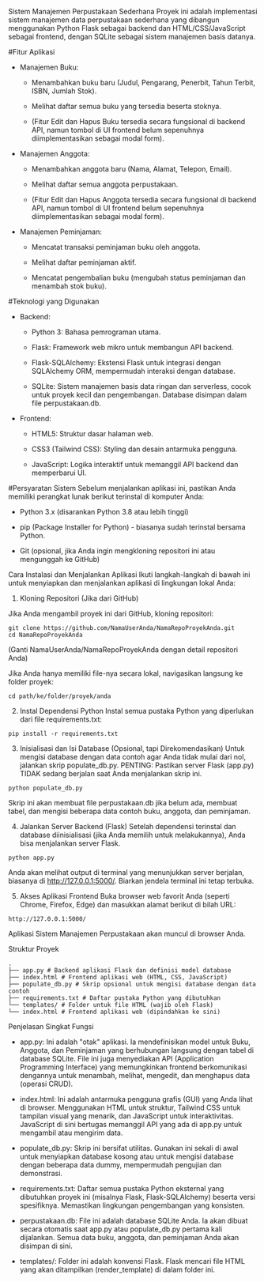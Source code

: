 Sistem Manajemen Perpustakaan Sederhana
Proyek ini adalah implementasi sistem manajemen data perpustakaan sederhana yang dibangun menggunakan Python Flask sebagai backend dan HTML/CSS/JavaScript sebagai frontend, dengan SQLite sebagai sistem manajemen basis datanya.

#Fitur Aplikasi

- Manajemen Buku:

  - Menambahkan buku baru (Judul, Pengarang, Penerbit, Tahun Terbit, ISBN, Jumlah Stok).

  - Melihat daftar semua buku yang tersedia beserta stoknya.

  - (Fitur Edit dan Hapus Buku tersedia secara fungsional di backend API, namun tombol di UI frontend belum sepenuhnya diimplementasikan sebagai modal form).

- Manajemen Anggota:

  - Menambahkan anggota baru (Nama, Alamat, Telepon, Email).

  - Melihat daftar semua anggota perpustakaan.

  - (Fitur Edit dan Hapus Anggota tersedia secara fungsional di backend API, namun tombol di UI frontend belum sepenuhnya diimplementasikan sebagai modal form).

- Manajemen Peminjaman:

  - Mencatat transaksi peminjaman buku oleh anggota.

  - Melihat daftar peminjaman aktif.

  - Mencatat pengembalian buku (mengubah status peminjaman dan menambah stok buku).

#Teknologi yang Digunakan

- Backend:

  - Python 3: Bahasa pemrograman utama.

  - Flask: Framework web mikro untuk membangun API backend.

  - Flask-SQLAlchemy: Ekstensi Flask untuk integrasi dengan SQLAlchemy ORM, mempermudah interaksi dengan database.

  - SQLite: Sistem manajemen basis data ringan dan serverless, cocok untuk proyek kecil dan pengembangan. Database disimpan dalam file perpustakaan.db.

- Frontend:

  - HTML5: Struktur dasar halaman web.

  - CSS3 (Tailwind CSS): Styling dan desain antarmuka pengguna.

  - JavaScript: Logika interaktif untuk memanggil API backend dan memperbarui UI.

#Persyaratan Sistem
Sebelum menjalankan aplikasi ini, pastikan Anda memiliki perangkat lunak berikut terinstal di komputer Anda:

- Python 3.x (disarankan Python 3.8 atau lebih tinggi)

- pip (Package Installer for Python) - biasanya sudah terinstal bersama Python.

- Git (opsional, jika Anda ingin mengkloning repositori ini atau mengunggah ke GitHub)

Cara Instalasi dan Menjalankan Aplikasi
Ikuti langkah-langkah di bawah ini untuk menyiapkan dan menjalankan aplikasi di lingkungan lokal Anda:

1. Kloning Repositori (Jika dari GitHub)

Jika Anda mengambil proyek ini dari GitHub, kloning repositori:

```
git clone https://github.com/NamaUserAnda/NamaRepoProyekAnda.git
cd NamaRepoProyekAnda
```

(Ganti NamaUserAnda/NamaRepoProyekAnda dengan detail repositori Anda)

Jika Anda hanya memiliki file-nya secara lokal, navigasikan langsung ke folder proyek:

```
cd path/ke/folder/proyek/anda
```

2. Instal Dependensi Python
   Instal semua pustaka Python yang diperlukan dari file requirements.txt:

```
pip install -r requirements.txt
```

3. Inisialisasi dan Isi Database (Opsional, tapi Direkomendasikan)
   Untuk mengisi database dengan data contoh agar Anda tidak mulai dari nol, jalankan skrip populate_db.py.
   PENTING: Pastikan server Flask (app.py) TIDAK sedang berjalan saat Anda menjalankan skrip ini.

```
python populate_db.py
```

Skrip ini akan membuat file perpustakaan.db jika belum ada, membuat tabel, dan mengisi beberapa data contoh buku, anggota, dan peminjaman.

4. Jalankan Server Backend (Flask)
   Setelah dependensi terinstal dan database diinisialisasi (jika Anda memilih untuk melakukannya), Anda bisa menjalankan server Flask.

```
python app.py
```

Anda akan melihat output di terminal yang menunjukkan server berjalan, biasanya di http://127.0.0.1:5000/. Biarkan jendela terminal ini tetap terbuka.

5. Akses Aplikasi Frontend
   Buka browser web favorit Anda (seperti Chrome, Firefox, Edge) dan masukkan alamat berikut di bilah URL:

```
http://127.0.0.1:5000/
```

Aplikasi Sistem Manajemen Perpustakaan akan muncul di browser Anda.

Struktur Proyek

```
.
├── app.py # Backend aplikasi Flask dan definisi model database
├── index.html # Frontend aplikasi web (HTML, CSS, JavaScript)
├── populate_db.py # Skrip opsional untuk mengisi database dengan data contoh
├── requirements.txt # Daftar pustaka Python yang dibutuhkan
└── templates/ # Folder untuk file HTML (wajib oleh Flask)
└── index.html # Frontend aplikasi web (dipindahkan ke sini)
```

Penjelasan Singkat Fungsi

- app.py: Ini adalah "otak" aplikasi. Ia mendefinisikan model untuk Buku, Anggota, dan Peminjaman yang berhubungan langsung dengan tabel di database SQLite. File ini juga menyediakan API (Application Programming Interface) yang memungkinkan frontend berkomunikasi dengannya untuk menambah, melihat, mengedit, dan menghapus data (operasi CRUD).

- index.html: Ini adalah antarmuka pengguna grafis (GUI) yang Anda lihat di browser. Menggunakan HTML untuk struktur, Tailwind CSS untuk tampilan visual yang menarik, dan JavaScript untuk interaktivitas. JavaScript di sini bertugas memanggil API yang ada di app.py untuk mengambil atau mengirim data.

- populate_db.py: Skrip ini bersifat utilitas. Gunakan ini sekali di awal untuk menyiapkan database kosong atau untuk mengisi database dengan beberapa data dummy, mempermudah pengujian dan demonstrasi.

- requirements.txt: Daftar semua pustaka Python eksternal yang dibutuhkan proyek ini (misalnya Flask, Flask-SQLAlchemy) beserta versi spesifiknya. Memastikan lingkungan pengembangan yang konsisten.

- perpustakaan.db: File ini adalah database SQLite Anda. Ia akan dibuat secara otomatis saat app.py atau populate_db.py pertama kali dijalankan. Semua data buku, anggota, dan peminjaman Anda akan disimpan di sini.

- templates/: Folder ini adalah konvensi Flask. Flask mencari file HTML yang akan ditampilkan (render_template) di dalam folder ini.
